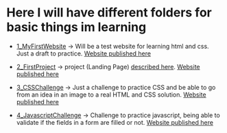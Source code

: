# Here I will have different folders for basic things im learning

- [1_MyFirstWebsite](https://github.com/Snigf12/1_MyFirstWebsite) -> Will be a test website for learning html and css. Just a draft to practice. [Website published here](https://snigf12.github.io/1_MyFirstWebsite/)

- [2_FirstProject](2_FirstProject) -> project (Landing Page) [described here](https://www.theodinproject.com/paths/foundations/courses/foundations/lessons/landing-page). [Website published here](https://snigf12.github.io/2_FirstProject/)

- [3_CSSChallenge](https://github.com/Snigf12/code_learning/tree/main/3_CSSChallenge) -> Just a challenge to practice CSS and be able to go from an idea in an image to a real HTML and CSS solution. [Website published here](https://snigf12.github.io/3_CSSChallenge/)

- [4_JavascriptChallenge](https://github.com/Snigf12/4_JavascriptChallenge) -> Challenge to practice javascript, being able to validate if the fields in a form are filled or not. [Website published here](https://snigf12.github.io/4_JavascriptChallenge)
